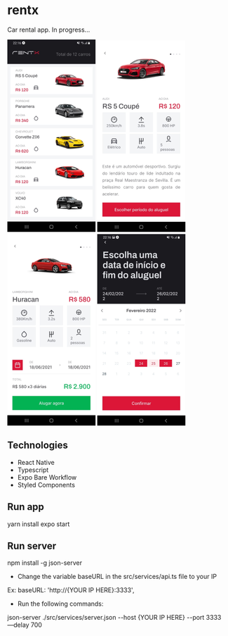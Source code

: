 # rentx
Car rental app. In progress...

![](src/assets/screen-01.png)
![](src/assets/screen-02.png)
![](src/assets/screen-03.png)
![](src/assets/screen-04.png)

## Technologies
- React Native
- Typescript
- Expo Bare Workflow
- Styled Components

## Run app
yarn install
expo start

## Run server
npm install -g json-server
- Change the variable baseURL in the src/services/api.ts file to your IP 

Ex: baseURL: 'http://{YOUR IP HERE}:3333',

- Run the following commands:

json-server ./src/services/server.json --host {YOUR IP HERE} --port 3333 —delay 700


